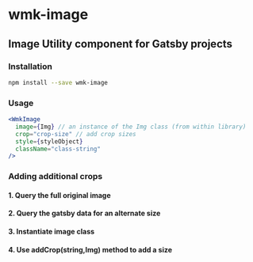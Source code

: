 # wmk-image

## Image Utility component for Gatsby projects

### Installation

```sh
npm install --save wmk-image
```

### Usage

```jsx
<WmkImage
  image={Img} // an instance of the Img class (from within library)
  crop="crop-size" // add crop sizes
  style={styleObject}
  className="class-string"
/>
```

### Adding additional crops

#### 1. Query the full original image

#### 2. Query the gatsby data for an alternate size

#### 3. Instantiate image class

#### 4. Use addCrop(string,Img) method to add a size



